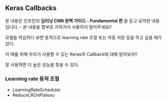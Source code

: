 ## Keras Callbacks
본 내용은 인프런의 **딥러닝 CNN 완벽 가이드 - Fundamental 편** 을 듣고 요약한 내용입니다.
    - 본 내용을 함부로 가져가서 사용하지 말아주세요!!
  

모델을 학습하다 보면 동적으로 learning rate 조절 또는 자동 저장 등을 하고 싶을 때가 있다.

이 때를 위해 우리가 사용할 수 있는 Keras의 Callback에 대해 알아보자!!

잘 사용하면 더 높은 성능을 찾을 수 있다. 

### Learning rate 동적 조절
- LearningRateScheduler
- ReduceLROnPlateau 
